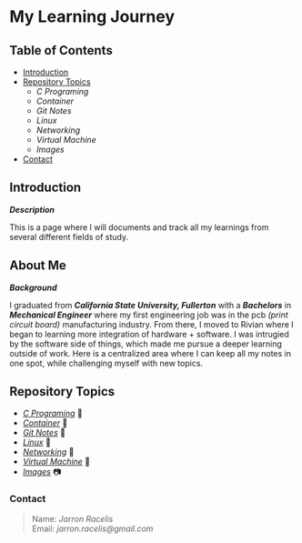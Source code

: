 # My Learning Journey

## Table of Contents

* [Introduction](#introduction)
* [Repository Topics](#repository-topics)
    * _C Programing_
    * _Container_
    * _Git Notes_
    * _Linux_
    * _Networking_
    * _Virtual Machine_
    * _Images_
* [Contact](#contact)   

## Introduction

***Description***

This is a page where I will documents and track all my learnings from several different fields of study.

## About Me

***Background***

I graduated from ***California State University, Fullerton*** with a ***Bachelors*** in ***Mechanical Engineer*** where my first engineering job was in the pcb _(print circuit board)_ manufacturing industry. From there, I moved to Rivian where I began to learning more integration of hardware + software. I was intrugied by the software side of things, which made me pursue a deeper learning outside of work. Here is a centralized area where I can keep all my notes in one spot, while challenging myself with new topics.

## Repository Topics

* [_C Programing_](https://github.com/jracelis-hub/my-learning-notes/tree/main/c_programming) :open_file_folder:
* [_Container_](https://github.com/jracelis-hub/my-learning-notes/tree/main/container) :open_file_folder:
* [_Git Notes_](https://github.com/jracelis-hub/my-learning-notes/tree/main/git_notes) :open_file_folder:
* [_Linux_](https://github.com/jracelis-hub/my-learning-notes/tree/main/linux) :open_file_folder: 
* [_Networking_](https://github.com/jracelis-hub/my-learning-notes/tree/main/networking) :open_file_folder:
* [_Virtual Machine_](https://github.com/jracelis-hub/my-learning-notes/tree/main/virtual_machine) :open_file_folder:
* [_Images_](https://github.com/jracelis-hub/my-learning-notes/tree/main/images) 📷

### Contact
>  Name: _Jarron Racelis_ \
>  Email: _jarron.racelis@gmail.com_

